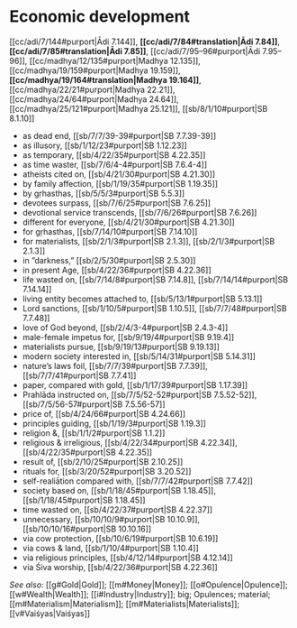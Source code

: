 # Economic development

[[cc/adi/7/144#purport|Ādi 7.144]], **[[cc/adi/7/84#translation|Ādi 7.84]]**, **[[cc/adi/7/85#translation|Ādi 7.85]]**, [[cc/adi/7/95–96#purport|Ādi 7.95–96]], [[cc/madhya/12/135#purport|Madhya 12.135]], [[cc/madhya/19/159#purport|Madhya 19.159]], **[[cc/madhya/19/164#translation|Madhya 19.164]]**, [[cc/madhya/22/21#purport|Madhya 22.21]], [[cc/madhya/24/64#purport|Madhya 24.64]], [[cc/madhya/25/121#purport|Madhya 25.121]], [[sb/8/1/10#purport|SB 8.1.10]]

* as dead end, [[sb/7/7/39-39#purport|SB 7.7.39-39]]
* as illusory, [[sb/1/12/23#purport|SB 1.12.23]]
* as temporary, [[sb/4/22/35#purport|SB 4.22.35]]
* as time waster, [[sb/7/6/4-4#purport|SB 7.6.4-4]]
* atheists cited on, [[sb/4/21/30#purport|SB 4.21.30]]
* by family affection, [[sb/1/19/35#purport|SB 1.19.35]]
* by gṛhasthas, [[sb/5/5/3#purport|SB 5.5.3]]
* devotees surpass, [[sb/7/6/25#purport|SB 7.6.25]]
* devotional service transcends, [[sb/7/6/26#purport|SB 7.6.26]]
* different for everyone, [[sb/4/21/30#purport|SB 4.21.30]]
* for gṛhasthas, [[sb/7/14/10#purport|SB 7.14.10]]
* for materialists, [[sb/2/1/3#purport|SB 2.1.3]], [[sb/2/1/3#purport|SB 2.1.3]]
* in ”darkness,” [[sb/2/5/30#purport|SB 2.5.30]]
* in present Age, [[sb/4/22/36#purport|SB 4.22.36]]
* life wasted on, [[sb/7/14/8#purport|SB 7.14.8]], [[sb/7/14/14#purport|SB 7.14.14]]
* living entity becomes attached to, [[sb/5/13/1#purport|SB 5.13.1]]
* Lord sanctions, [[sb/1/10/5#purport|SB 1.10.5]], [[sb/7/7/48#purport|SB 7.7.48]]
* love of God beyond, [[sb/2/4/3-4#purport|SB 2.4.3-4]]
* male-female impetus for, [[sb/9/19/4#purport|SB 9.19.4]]
* materialists pursue, [[sb/9/19/13#purport|SB 9.19.13]]
* modern society interested in, [[sb/5/14/31#purport|SB 5.14.31]]
* nature’s laws foil, [[sb/7/7/39#purport|SB 7.7.39]], [[sb/7/7/41#purport|SB 7.7.41]]
* paper, compared with gold, [[sb/1/17/39#purport|SB 1.17.39]]
* Prahlāda instructed on, [[sb/7/5/52-52#purport|SB 7.5.52-52]], [[sb/7/5/56-57#purport|SB 7.5.56-57]]
* price of, [[sb/4/24/66#purport|SB 4.24.66]]
* principles guiding, [[sb/1/19/3#purport|SB 1.19.3]]
* religion &, [[sb/1/1/2#purport|SB 1.1.2]]
* religious & irreligious, [[sb/4/22/34#purport|SB 4.22.34]], [[sb/4/22/35#purport|SB 4.22.35]]
* result of, [[sb/2/10/25#purport|SB 2.10.25]]
* rituals for, [[sb/3/20/52#purport|SB 3.20.52]]
* self-realiātion compared with, [[sb/7/7/42#purport|SB 7.7.42]]
* society based on, [[sb/1/18/45#purport|SB 1.18.45]], [[sb/1/18/45#purport|SB 1.18.45]]
* time wasted on, [[sb/4/22/37#purport|SB 4.22.37]]
* unnecessary, [[sb/10/10/9#purport|SB 10.10.9]], [[sb/10/10/16#purport|SB 10.10.16]]
* via cow protection, [[sb/10/6/19#purport|SB 10.6.19]]
* via cows & land, [[sb/1/10/4#purport|SB 1.10.4]]
* via religious principles, [[sb/4/12/14#purport|SB 4.12.14]]
* via Śiva worship, [[sb/4/22/36#purport|SB 4.22.36]]

*See also:* [[g#Gold|Gold]]; [[m#Money|Money]]; [[o#Opulence|Opulence]]; [[w#Wealth|Wealth]]; [[i#Industry|Industry]]; big; Opulences; material; [[m#Materialism|Materialism]]; [[m#Materialists|Materialists]]; [[v#Vaiśyas|Vaiśyas]]
